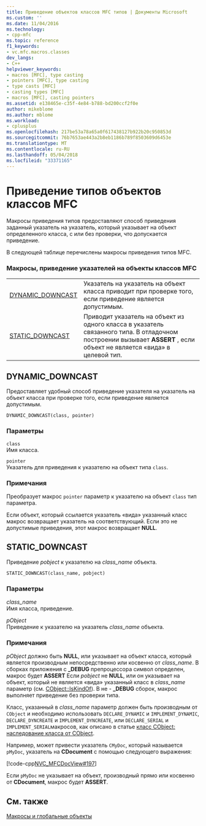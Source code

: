 ```yaml
---
title: Приведение объектов классов MFC типов | Документы Microsoft
ms.custom: ''
ms.date: 11/04/2016
ms.technology:
- cpp-mfc
ms.topic: reference
f1_keywords:
- vc.mfc.macros.classes
dev_langs:
- C++
helpviewer_keywords:
- macros [MFC], type casting
- pointers [MFC], type casting
- type casts [MFC]
- casting types [MFC]
- macros [MFC], casting pointers
ms.assetid: e138465e-c35f-4e84-b788-bd200ccf2f0e
author: mikeblome
ms.author: mblome
ms.workload:
- cplusplus
ms.openlocfilehash: 217be53a78a65a0f617438127b922b20c950853d
ms.sourcegitcommit: 76b7653ae443a2b8eb1186b789f8503609d6453e
ms.translationtype: MT
ms.contentlocale: ru-RU
ms.lasthandoff: 05/04/2018
ms.locfileid: "33371165"
---
```

# <a name="type-casting-of-mfc-class-objects"></a>Приведение типов объектов классов MFC
Макросы приведения типов предоставляют способ приведения заданный указатель на указатель, который указывает на объект определенного класса, с или без проверки, что допускается приведение.  
  
 В следующей таблице перечислены макросы приведения типов MFC.  
  
### <a name="macros-that-cast-pointers-to-mfc-class-objects"></a>Макросы, приведение указателей на объекты классов MFC  
  
|||  
|-|-|  
|[DYNAMIC_DOWNCAST](#dynamic_downcast)|Указатель на указатель на объект класса приводит при проверке того, если приведение является допустимым.|  
|[STATIC_DOWNCAST](#static_downcast)|Приводит указатель на объект из одного класса в указатель связанного типа. В отладочном построении вызывает **ASSERT** , если объект не является «вида» в целевой тип.|  
  
##  <a name="dynamic_downcast"></a>  DYNAMIC_DOWNCAST  
 Предоставляет удобный способ приведение указателя на указатель на объект класса при проверке того, если приведение является допустимым.  
  
```   
DYNAMIC_DOWNCAST(class, pointer)  
```  
  
### <a name="parameters"></a>Параметры  
 `class`  
 Имя класса.  
  
 `pointer`  
 Указатель для приведения к указателю на объект типа `class`.  
  
### <a name="remarks"></a>Примечания  
 Преобразует макрос `pointer` параметр к указателю на объект `class` тип параметра.  
  
 Если объект, который ссылается указатель «вида» указанный класс макрос возвращает указатель на соответствующий. Если это не допустимые приведения, этот макрос возвращает **NULL**.  
  
##  <a name="static_downcast"></a>  STATIC_DOWNCAST  
 Приведение *pobject* к указателю на *class_name* объекта.  
  
```   
STATIC_DOWNCAST(class_name, pobject)   
```  
  
### <a name="parameters"></a>Параметры  
 *class_name*  
 Имя класса, приведение.  
  
 *pObject*  
 Приведение к указателю на указатель *class_name* объекта.  
  
### <a name="remarks"></a>Примечания  
 *pObject* должно быть **NULL**, или указывает на объект класса, который является производным непосредственно или косвенно от *class_name*. В сборках приложения с **_DEBUG** препроцессора символ определен, макрос будет **ASSERT** Если *pobject* не **NULL**, или он указывает на объект, который не является «вида» указанный класс в *class_name* параметр (см. [CObject::IsKindOf](../../mfc/reference/cobject-class.md#iskindof)). В не - **_DEBUG** сборок, макрос выполняет приведение без проверки типа.  
  
 Класс, указанный в *class_name* параметр должен быть производным от `CObject` и необходимо использовать `DECLARE_DYNAMIC` и `IMPLEMENT_DYNAMIC`, `DECLARE_DYNCREATE` и `IMPLEMENT_DYNCREATE`, или `DECLARE_SERIAL` и `IMPLEMENT_SERIAL`макросов, как описано в статье [класс CObject: наследование класса от CObject](../../mfc/deriving-a-class-from-cobject.md).  
  
 Например, может привести указатель `CMyDoc`, который называется `pMyDoc`, указатель на **CDocument** с помощью следующего выражения:  
  
 [!code-cpp[NVC_MFCDocView#197](../../mfc/codesnippet/cpp/type-casting-of-mfc-class-objects_1.cpp)]  
  
 Если `pMyDoc` не указывает на объект, производный прямо или косвенно от **CDocument**, макрос будет **ASSERT**.  
  
## <a name="see-also"></a>См. также  
 [Макросы и глобальные объекты](../../mfc/reference/mfc-macros-and-globals.md)
